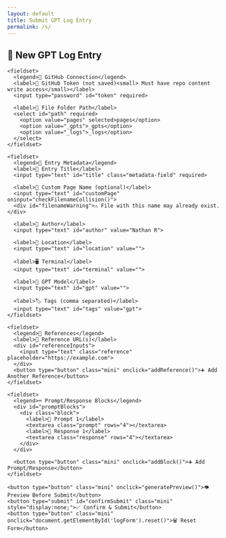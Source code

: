 ```yaml
---
layout: default
title: Submit GPT Log Entry
permalink: /s/
---
```


<section class="content">
  <h1>📝 New GPT Log Entry</h1>
  <form id="logForm">
    <input type="text" id="repo" value="nater0000/Chats" readonly hidden>

    <fieldset>
      <legend>🔐 GitHub Connection</legend>
      <label>🔑 GitHub Token (not saved)<small> Must have repo content write access</small></label>
      <input type="password" id="token" required>

      <label>📁 File Folder Path</label>
      <select id="path" required>
        <option value="pages" selected>pages</option>
        <option value="_gpts">_gpts</option>
        <option value="_logs">_logs</option>
      </select>
    </fieldset>

    <fieldset>
      <legend>📝 Entry Metadata</legend>
      <label>🧾 Entry Title</label>
      <input type="text" id="title" class="metadata-field" required>

      <label>📝 Custom Page Name (optional)</label>
      <input type="text" id="customPage" oninput="checkFilenameCollision()">
      <div id="filenameWarning">⚠️ File with this name may already exist.</div>

      <label>👤 Author</label>
      <input type="text" id="author" value="Nathan R">

      <label>📍 Location</label>
      <input type="text" id="location" value="">

      <label>🖥 Terminal</label>
      <input type="text" id="terminal" value="">

      <label>🤖 GPT Model</label>
      <input type="text" id="gpt" value="">

      <label>🏷 Tags (comma separated)</label>
      <input type="text" id="tags" value="gpt">
    </fieldset>

    <fieldset>
      <legend>📎 References</legend>
      <label>🔗 Reference URL(s)</label>
      <div id="referenceInputs">
        <input type="text" class="reference" placeholder="https://example.com">
      </div>
      <button type="button" class="mini" onclick="addReference()">➕ Add Another Reference</button>
    </fieldset>

    <fieldset>
      <legend>⌨️ Prompt/Response Blocks</legend>
      <div id="promptBlocks">
        <div class="block">
          <label>🧠 Prompt 1</label>
          <textarea class="prompt" rows="4"></textarea>
          <label>💬 Response 1</label>
          <textarea class="response" rows="4"></textarea>
        </div>
      </div>

      <button type="button" class="mini" onclick="addBlock()">➕ Add Prompt/Response</button>
    </fieldset>

    <button type="button" class="mini" onclick="generatePreview()">👁️ Preview Before Submit</button>
    <button type="submit" id="confirmSubmit" class="mini" style="display:none;">✅ Confirm & Submit</button>
    <button type="button" class="mini" onclick="document.getElementById('logForm').reset()">🗑 Reset Form</button>
  </form>

  <pre id="previewBox" style="display:none; float: right; max-width: 40%; margin-left: 2em;"></pre>
</section>

<link rel="stylesheet" href="{{ '/assets/css/form.css' | relative_url }}">
<script src="{{ '/assets/js/submit-form.js' | relative_url }}"></script>

